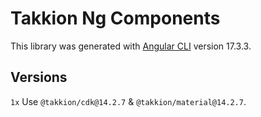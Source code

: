 # Takkion Ng Components

This library was generated with [Angular CLI](https://github.com/angular/angular-cli) version 17.3.3.

## Versions

`1x` Use `@takkion/cdk@14.2.7` & `@takkion/material@14.2.7`.
